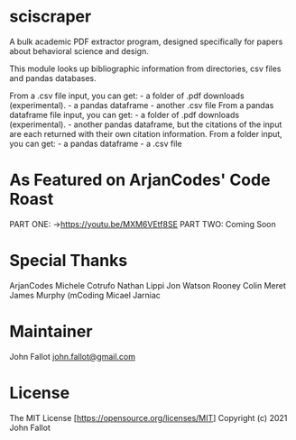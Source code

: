# sciscraper
A bulk academic PDF extractor program, designed specifically for papers about behavioral science and design.

This module looks up bibliographic information from directories, csv files and pandas databases.

From a .csv file input, you can get:
    - a folder of .pdf downloads (experimental).
    - a pandas dataframe
    - another .csv file
From a pandas dataframe file input, you can get:
    - a folder of .pdf downloads (experimental).
    - another pandas dataframe, but the citations of the input are each returned with their own citation information.
From a folder input, you can get:
    - a pandas dataframe
    - a .csv file

# As Featured on ArjanCodes' Code Roast
PART ONE: ->https://youtu.be/MXM6VEtf8SE
PART TWO: Coming Soon

# Special Thanks
ArjanCodes
Michele Cotrufo
Nathan Lippi
Jon Watson Rooney
Colin Meret
James Murphy (mCoding
Micael Jarniac

# Maintainer
John Fallot
john.fallot@gmail.com

# License
The MIT License [https://opensource.org/licenses/MIT]
Copyright (c) 2021 John Fallot
